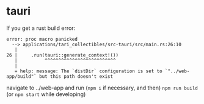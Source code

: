# tauri

If you get a rust build error:

```
error: proc macro panicked
  --> applications/tari_collectibles/src-tauri/src/main.rs:26:10
   |
26 |     .run(tauri::generate_context!())
   |          ^^^^^^^^^^^^^^^^^^^^^^^^^^
   |
   = help: message: The `distDir` configuration is set to `"../web-app/build"` but this path doesn't exist
```

navigate to ../web-app and run (`npm i` if necessary, and then) `npm run build` (or `npm start` while developing)
